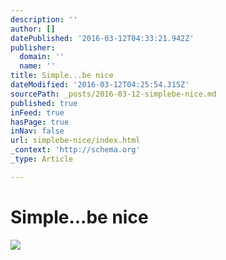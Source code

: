 ```yaml
---
description: ''
author: []
datePublished: '2016-03-12T04:33:21.942Z'
publisher:
  domain: ''
  name: ''
title: Simple...be nice
dateModified: '2016-03-12T04:25:54.315Z'
sourcePath: _posts/2016-03-12-simplebe-nice.md
published: true
inFeed: true
hasPage: true
inNav: false
url: simplebe-nice/index.html
_context: 'http://schema.org'
_type: Article

---
```

# Simple...be nice
![](https://the-grid-user-content.s3-us-west-2.amazonaws.com/0275d2b2-5f28-42a8-bc26-97d16e0c4c3f.png)